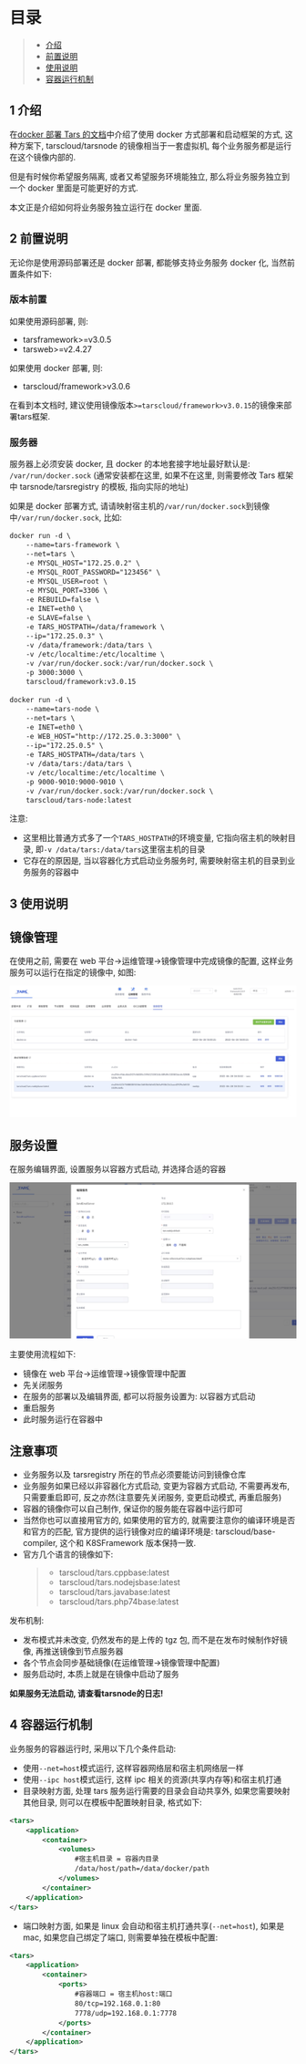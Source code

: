 # 目录

> - [介绍](#chapter-1)
> - [前置说明](#chapter-2)
> - [使用说明](#chapter-3)
> - [容器运行机制](#chapter-4)

## 1 <span id="chapter-1"></span>介绍

在[docker 部署 Tars 的文档](./docker.md)中介绍了使用 docker 方式部署和启动框架的方式, 这种方案下, tarscloud/tarsnode 的镜像相当于一套虚拟机, 每个业务服务都是运行在这个镜像内部的.

但是有时候你希望服务隔离, 或者又希望服务环境能独立, 那么将业务服务独立到一个 docker 里面是可能更好的方式.

本文正是介绍如何将业务服务独立运行在 docker 里面.

## 2 <span id="chapter-2"></span>前置说明

无论你是使用源码部署还是 docker 部署, 都能够支持业务服务 docker 化, 当然前置条件如下:

### 版本前置

如果使用源码部署, 则:

- tarsframework>=v3.0.5
- tarsweb>=v2.4.27

如果使用 docker 部署, 则:

- tarscloud/framework>v3.0.6

在看到本文档时, 建议使用镜像版本`>=tarscloud/framework>v3.0.15`的镜像来部署tars框架.

### 服务器

服务器上必须安装 docker, 且 docker 的本地套接字地址最好默认是: `/var/run/docker.sock` (通常安装都在这里, 如果不在这里, 则需要修改 Tars 框架中 tarsnode/tarsregistry 的模板, 指向实际的地址)

如果是 docker 部署方式, 请请映射宿主机的`/var/run/docker.sock`到镜像中`/var/run/docker.sock`, 比如:

```
docker run -d \
    --name=tars-framework \
    --net=tars \
    -e MYSQL_HOST="172.25.0.2" \
    -e MYSQL_ROOT_PASSWORD="123456" \
    -e MYSQL_USER=root \
    -e MYSQL_PORT=3306 \
    -e REBUILD=false \
    -e INET=eth0 \
    -e SLAVE=false \    
    -e TARS_HOSTPATH=/data/framework \
    --ip="172.25.0.3" \
    -v /data/framework:/data/tars \
    -v /etc/localtime:/etc/localtime \
    -v /var/run/docker.sock:/var/run/docker.sock \
    -p 3000:3000 \
    tarscloud/framework:v3.0.15

docker run -d \
    --name=tars-node \
    --net=tars \
    -e INET=eth0 \
    -e WEB_HOST="http://172.25.0.3:3000" \
    --ip="172.25.0.5" \
    -e TARS_HOSTPATH=/data/tars \
    -v /data/tars:/data/tars \
    -v /etc/localtime:/etc/localtime \
    -p 9000-9010:9000-9010 \
    -v /var/run/docker.sock:/var/run/docker.sock \
    tarscloud/tars-node:latest
```

注意: 
- 这里相比普通方式多了一个`TARS_HOSTPATH`的环境变量, 它指向宿主机的映射目录, 即`-v /data/tars:/data/tars`这里宿主机的目录
- 它存在的原因是, 当以容器化方式启动业务服务时, 需要映射宿主机的目录到业务服务的容器中

## 3 <span id="chapter-3"></span>使用说明

## 镜像管理

在使用之前, 需要在 web 平台->运维管理->镜像管理中完成镜像的配置, 这样业务服务可以运行在指定的镜像中, 如图:

![镜像管理](../assets/images.jpg)

## 服务设置

在服务编辑界面, 设置服务以容器方式启动, 并选择合适的容器

![服务设置](../assets/service_docker.jpg)


主要使用流程如下:

- 镜像在 web 平台->运维管理->镜像管理中配置
- 先关闭服务
- 在服务的部署以及编辑界面, 都可以将服务设置为: 以容器方式启动
- 重启服务
- 此时服务运行在容器中
## 注意事项

- 业务服务以及 tarsregistry 所在的节点必须要能访问到镜像仓库
- 业务服务如果已经以非容器化方式启动, 变更为容器方式启动, 不需要再发布, 只需要重启即可, 反之亦然(注意要先关闭服务, 变更启动模式, 再重启服务)
- 容器的镜像你可以自己制作, 保证你的服务能在容器中运行即可
- 当然你也可以直接用官方的, 如果使用的官方的, 就需要注意你的编译环境是否和官方的匹配, 官方提供的运行镜像对应的编译环境是: tarscloud/base-compiler, 这个和 K8SFramework 版本保持一致.
- 官方几个语言的镜像如下:
  > - tarscloud/tars.cppbase:latest
  > - tarscloud/tars.nodejsbase:latest
  > - tarscloud/tars.javabase:latest
  > - tarscloud/tars.php74base:latest

发布机制:

- 发布模式并未改变, 仍然发布的是上传的 tgz 包, 而不是在发布时候制作好镜像, 再推送镜像到节点服务器
- 各个节点会同步基础镜像(在运维管理->镜像管理中配置)
- 服务启动时, 本质上就是在镜像中启动了服务

**如果服务无法启动, 请查看tarsnode的日志!**
## 4 <span id="chapter-4"></span>容器运行机制

业务服务的容器运行时, 采用以下几个条件启动:

- 使用`--net=host`模式运行, 这样容器网络层和宿主机网络层一样
- 使用`--ipc host`模式运行, 这样 ipc 相关的资源(共享内存等)和宿主机打通
- 目录映射方面, 处理 tars 服务运行需要的目录会自动共享外, 如果您需要映射其他目录, 则可以在模板中配置映射目录, 格式如下:

```xml
<tars>
    <application>
        <container>
            <volumes>
                #宿主机目录 = 容器内目录
                /data/host/path=/data/docker/path
            </volumes>
        </container>
    </application>
</tars>
```

- 端口映射方面, 如果是 linux 会自动和宿主机打通共享(`--net=host`), 如果是 mac, 如果您自己绑定了端口, 则需要单独在模板中配置:

```xml
<tars>
    <application>
        <container>
            <ports>
                #容器端口 = 宿主机host:端口
                80/tcp=192.168.0.1:80
                7778/udp=192.168.0.1:7778
            </ports>
        </container>
    </application>
</tars>
```
